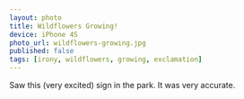 ```yaml
---
layout: photo
title: Wildflowers Growing!
device: iPhone 4S
photo_url: wildflowers-growing.jpg
published: false
tags: [irony, wildflowers, growing, exclamation]
---
```


Saw this (very excited) sign in the park. It was very accurate.
